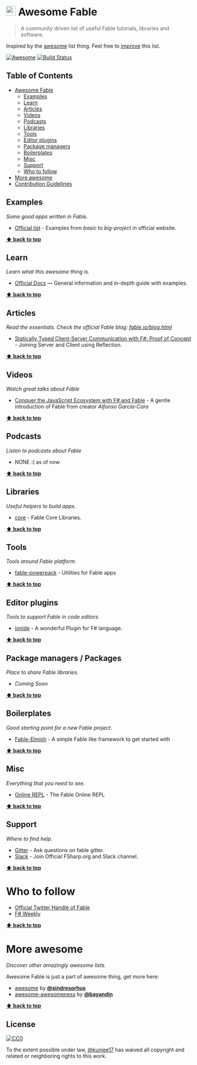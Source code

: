 # <img src="http://fsharp.org/img/logo/fsharp256.png" width="26"> Awesome Fable


> A community driven list of useful Fable tutorials, libraries and software.

Inspired by the [awesome](#more-awesome) list thing. Feel free to <a href="https://github.com/kunjee17/awesome-fable/blob/master/CONTRIBUTION.md" target="_blank">improve</a> this list.

[![Awesome](https://cdn.rawgit.com/sindresorhus/awesome/d7305f38d29fed78fa85652e3a63e154dd8e8829/media/badge.svg)](https://github.com/sindresorhus/awesome)
[![Build Status](https://travis-ci.org/kunjee17/awesome-fable.svg?branch=master)](https://travis-ci.org/kunjee17/awesome-fable)


## Table of Contents
- [Awesome Fable](#awesome-fable)
    - [Examples](#examples)
    - [Learn](#learn)
    - [Articles](#articles)
    - [Videos](#videos)
    - [Podcasts](#podcasts)
    - [Libraries](#libraries)
    - [Tools](#tools)
    - [Editor plugins](#editor-plugins)
    - [Package managers](#package-managers)
    - [Boilerplates](#boilerplates)
    - [Misc](#misc)
    - [Support](#support)
    - [Who to follow](#who-to-follow)
- [More awesome](#more-awesome)
- <a href="https://github.com/kunjee17/awesome-fable/blob/master/CONTRIBUTION.md" target="_blank">Contribution Guidelines</a>


## Examples

*Some good apps written in Fable.*

* [Official list](http://fable.io/samples.html) - Examples from _basic_ to _big-project_ in official website.

**[:arrow_up: back to top](#table-of-contents)**


## Learn

*Learn what this awesome thing is.*

* [Official Docs](http://fable.io/docs.html) — General information and in-depth guide with examples.

**[:arrow_up: back to top](#table-of-contents)**


## Articles

*Read the essentials. Check the official Fable blog: [fable.io/blog.html](http://fable.io/blog.html)*

* [Statically Typed Client-Server Communication with F#: Proof of Concept](https://medium.com/@zaid.naom/statically-typed-client-server-communication-with-f-proof-of-concept-7e52cff4a625#.upg5r1mah) - Joining Server and Client using Reflection.

**[:arrow_up: back to top](#table-of-contents)**


## Videos

*Watch great talks about Fable*

* [Conquer the JavaScript Ecosystem with F# and Fable](https://skillsmatter.com/skillscasts/9732-conquer-the-javascript-ecosystem-with-f-sharp-and-fable-audience-level-beginner) - A gentle introduction of Fable from creator _Alfonso Garcia-Caro_

**[:arrow_up: back to top](#table-of-contents)**

## Podcasts

*Listen to podcasts about Fable*

* NONE :( as of now

**[:arrow_up: back to top](#table-of-contents)**

## Libraries

*Useful helpers to build apps.*

* [core](https://github.com/Fable-lang/core) - Fable Core Libraries.

**[:arrow_up: back to top](#table-of-contents)**


## Tools

*Tools around Fable platform.*

* [fable-powerpack](https://github.com/fable-compiler/fable-powerpack) - Utilities for Fable apps


**[:arrow_up: back to top](#table-of-contents)**

## Editor plugins

*Tools to support Fable in code editors.*


* [ionide](http://ionide.io/) - A wonderful Plugin for F# language.

**[:arrow_up: back to top](#table-of-contents)**

## Package managers / Packages

*Place to share Fable libraries.*

* _Coming Soon_

**[:arrow_up: back to top](#table-of-contents)**

## Boilerplates

*Good starting point for a new Fable project.*

* [Fable-Elmish](https://github.com/fable-elmish/elmish) - A simple Fable like framework to get started with

**[:arrow_up: back to top](#table-of-contents)**

## Misc

*Everything that you need to see.*

* [Online REPL](http://fable.io/repl.html) - The Fable Online REPL

**[:arrow_up: back to top](#table-of-contents)**


## Support

*Where to find help.*

* [Gitter](https://gitter.im/fable-compiler/Fable) - Ask questions on fable gitter.
* [Slack](http://foundation.fsharp.org/join) - Join Official FSharp.org and Slack channel.

**[:arrow_up: back to top](#table-of-contents)**


# Who to follow

* [Official Twitter Handle of Fable](https://twitter.com/FableCompiler)
* [F# Weekly](https://sergeytihon.com/)

**[:arrow_up: back to top](#table-of-contents)**


# More awesome

*Discover other amazingly awesome lists.*

Awesome Fable is just a part of awesome thing, get more here:

- <a href="https://github.com/sindresorhus/awesome" target="_blank">awesome</a> by [**@sindresorhus**](https://github.com/sindresorhus)
- <a href="https://github.com/bayandin/awesome-awesomeness" target="_blank">awesome-awesomeness</a> by [**@bayandin**](https://github.com/bayandin)


**[:arrow_up: back to top](#table-of-contents)**


## License

[![CC0](http://i.creativecommons.org/p/zero/1.0/88x31.png)](http://creativecommons.org/publicdomain/zero/1.0/)

To the extent possible under law, [@kunjee17](https://github.com/kunjee17) has waived all copyright and related or neighboring rights to this work.
